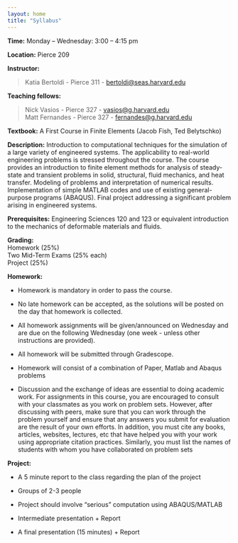 ```yaml
---
layout: home
title: "Syllabus"
---
```


**Time:** Monday – Wednesday: 3:00 – 4:15 pm 

**Location:** Pierce 209

**Instructor:** 
> Katia Bertoldi - Pierce 311 - [bertoldi@seas.harvard.edu](mailto:bertoldi@seas.harvard.edu)

**Teaching fellows:** 
> Nick Vasios - Pierce 327 - [vasios@g.harvard.edu](mailto:vasios@g.harvard.edu)<br>
> Matt Fernandes - Pierce 327 - [fernandes@g.harvard.edu](mailto:fernandes@g.harvard.edu)

<!-- **Office hours:** <br/>
> Katia Bertoldi – TBD<br />
> Nick Vasios – TBD<br />
> Matt Fernandes – TBD -->

**Textbook:** A First Course in Finite Elements (Jacob Fish, Ted Belytschko)

**Description:** Introduction to computational techniques for the simulation of a large variety of engineered systems. The applicability to real-world engineering problems is stressed throughout the course. The course provides an introduction to finite element methods for analysis of steady-state and transient problems in solid, structural, fluid mechanics, and heat transfer. Modeling of problems and interpretation of numerical results. Implementation of simple MATLAB codes and use of existing general-purpose programs (ABAQUS).  Final project addressing a significant problem arising in engineered systems.

**Prerequisites:** Engineering Sciences 120 and 123 or equivalent introduction to the mechanics of deformable materials and fluids.

**Grading:**<br/>
Homework (25%)<br/>
Two Mid-Term Exams (25% each)<br/>
Project (25%)

**Homework:**

* Homework is mandatory in order to pass the course.

* No late homework can be accepted, as the solutions will be posted on the day that homework is collected.

* All homework assignments will be given/announced on Wednesday and are due on the following Wednesday (one week - unless other instructions are provided).

* All homework will be submitted through Gradescope.

* Homework will consist of a combination of Paper, Matlab and Abaqus problems

* Discussion and the exchange of ideas are essential to doing academic work. For assignments in this course, you are encouraged to consult with your classmates as you work on problem sets. However, after discussing with peers, make sure that you can work through the problem yourself and ensure that any answers you submit for evaluation are the result of your own efforts. In addition, you must cite any books, articles, websites, lectures, etc that have helped you with your work using appropriate citation practices. Similarly, you must list the names of students with whom you have collaborated on problem sets

**Project:**

* A 5 minute report to the class regarding the plan of the project

* Groups of 2-3 people

* Project should involve “serious” computation using ABAQUS/MATLAB

* Intermediate presentation + Report

* A final presentation (15 minutes) + Report